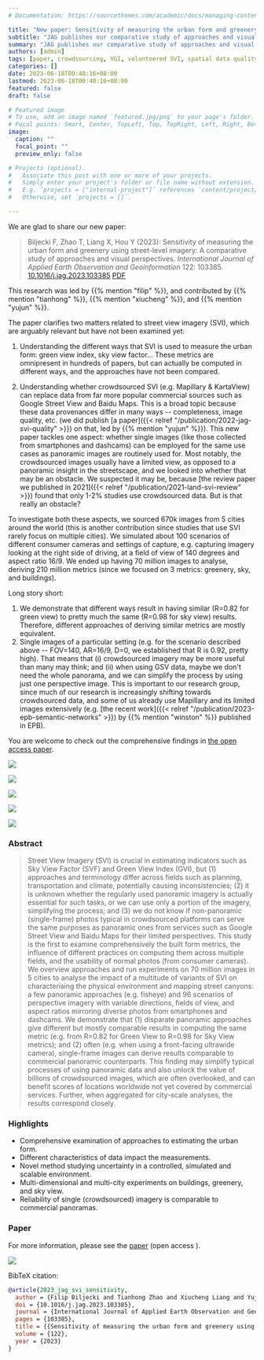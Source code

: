 ```yaml
---
# Documentation: https://sourcethemes.com/academic/docs/managing-content/

title: "New paper: Sensitivity of measuring the urban form and greenery using street-level imagery"
subtitle: "JAG publishes our comparative study of approaches and visual perspectives with street view images."
summary: "JAG publishes our comparative study of approaches and visual perspectives with street view images."
authors: [admin]
tags: [paper, crowdsourcing, VGI, volunteered SVI, spatial data quality, OSM, Mapillary, KartaView, error propagation]
categories: []
date: 2023-06-18T00:40:16+08:00
lastmod: 2023-06-18T00:40:16+08:00
featured: false
draft: false

# Featured image
# To use, add an image named `featured.jpg/png` to your page's folder.
# Focal points: Smart, Center, TopLeft, Top, TopRight, Left, Right, BottomLeft, Bottom, BottomRight.
image:
  caption: ""
  focal_point: ""
  preview_only: false

# Projects (optional).
#   Associate this post with one or more of your projects.
#   Simply enter your project's folder or file name without extension.
#   E.g. `projects = ["internal-project"]` references `content/project/deep-learning/index.md`.
#   Otherwise, set `projects = []`.

---
```


We are glad to share our new paper:

> Biljecki F, Zhao T, Liang X, Hou Y (2023): Sensitivity of measuring the urban form and greenery using street-level imagery: A comparative study of approaches and visual perspectives. _International Journal of Applied Earth Observation and Geoinformation_ 122: 103385. [<i class="ai ai-doi-square ai"></i> 10.1016/j.jag.2023.103385](https://doi.org/10.1016/j.jag.2023.103385) [<i class="far fa-file-pdf"></i> PDF](/publication/2023-jag-svi-sensitivity/2023-jag-svi-sensitivity.pdf)</i>  <i class="ai ai-open-access-square ai"></i>

This research was led by {{% mention "filip" %}}, and contributed by {{% mention "tianhong" %}}, {{% mention "xiucheng" %}}, and {{% mention "yujun" %}}.

The paper clarifies two matters related to street view imagery (SVI), which are arguably relevant but have not been examined yet:

1. Understanding the different ways that SVI is used to measure the urban form: green view index, sky view factor... These metrics are omnipresent in hundreds of papers, but can actually be computed in different ways, and the approaches have not been compared.

1. Understanding whether crowdsourced SVI (e.g. Mapillary & KartaView) can replace data from far more popular commercial sources such as Google Street View and Baidu Maps.
This is a broad topic because these data provenances differ in many ways -- completeness, image quality, etc. (we did publish [a paper]({{< relref "/publication/2022-jag-svi-quality" >}}) on that, led by {{% mention "yujun" %}}).
This new paper tackles one aspect: whether single images (like those collected from smartphones and dashcams) can be employed for the same use cases as panoramic images are routinely used for.
Most notably, the crowdsourced images usually have a limited view, as opposed to a panoramic insight in the streetscape, and we looked into whether that may be an obstacle.
We suspected it may be, because [the review paper we published in 2021]({{< relref "/publication/2021-land-svi-review" >}}) found that only 1-2% studies use crowdsourced data. But is that really an obstacle?

To investigate both these aspects, we sourced 670k images from 5 cities around the world (this is another contribution since studies that use SVI rarely focus on multiple cities).
We simulated about 100 scenarios of different consumer cameras and settings of capture, e.g. capturing imagery looking at the right side of driving, at a field of view of 140 degrees and aspect ratio 16/9.
We ended up having 70 million images to analyse, deriving 210 million metrics (since we focused on 3 metrics: greenery, sky, and buildings).

Long story short:
1. We demonstrate that different ways result in having similar (R=0.82 for green view) to pretty much the same (R=0.98 for sky view) results. Therefore, different approaches of deriving similar metrics are mostly equivalent. 
1. Single images of a particular setting (e.g. for the scenario described above -- FOV=140, AR=16/9, D=0, we established that R is 0.92, pretty high).
That means that (i) crowdsourced imagery may be more useful than many may think; and (ii) when using GSV data, maybe we don't need the whole panorama, and we can simplify the process by using just one perspective image. This is important to our research group, since much of our research is increasingly shifting towards crowdsourced data, and some of us already use Mapillary and its limited images extensively (e.g. [the recent work]({{< relref "/publication/2023-epb-semantic-networks" >}}) by {{% mention "winston" %}} published in EPB).

You are welcome to check out the comprehensive findings in [the open access paper](/publication/2023-jag-svi-sensitivity/).

![](1.png)

![](2.png)

![](3.png)

![](4.png)

![](5.png)

### Abstract

> Street View Imagery (SVI) is crucial in estimating indicators such as Sky View Factor (SVF) and Green View Index (GVI), but (1) approaches and terminology differ across fields such as planning, transportation and climate, potentially causing inconsistencies; (2) it is unknown whether the regularly used panoramic imagery is actually essential for such tasks, or we can use only a portion of the imagery, simplifying the process; and (3) we do not know if non-panoramic (single-frame) photos typical in crowdsourced platforms can serve the same purposes as panoramic ones from services such as Google Street View and Baidu Maps for their limited perspectives. This study is the first to examine comprehensively the built form metrics, the influence of different practices on computing them across multiple fields, and the usability of normal photos (from consumer cameras). We overview approaches and run experiments on 70 million images in 5 cities to analyse the impact of a multitude of variants of SVI on characterising the physical environment and mapping street canyons: a few panoramic approaches (e.g. fisheye) and 96 scenarios of perspective imagery with variable directions, fields of view, and aspect ratios mirroring diverse photos from smartphones and dashcams. We demonstrate that (1) disparate panoramic approaches give different but mostly comparable results in computing the same metric (e.g. from R=0.82 for Green View to R=0.98 for Sky View metrics); and (2) often (e.g. when using a front-facing ultrawide camera), single-frame images can derive results comparable to commercial panoramic counterparts. This finding may simplify typical processes of using panoramic data and also unlock the value of billions of crowdsourced images, which are often overlooked, and can benefit scores of locations worldwide not yet covered by commercial services. Further, when aggregated for city-scale analyses, the results correspond closely.

### Highlights

+ Comprehensive examination of approaches to estimating the urban form.
+ Different characteristics of data impact the measurements.
+ Novel method studying uncertainty in a controlled, simulated and scalable environment.
+ Multi-dimensional and multi-city experiments on buildings, greenery, and sky view.
+ Reliability of single (crowdsourced) imagery is comparable to commercial panoramas.

### Paper 

For more information, please see the [paper](/publication/2023-jag-svi-sensitivity/) (open access <i class="ai ai-open-access-square ai"></i>).

[![](page-one.png)](/publication/2023-jag-svi-sensitivity/)

BibTeX citation:
```bibtex
@article{2023_jag_svi_sensitivity,
  author = {Filip Biljecki and Tianhong Zhao and Xiucheng Liang and Yujun Hou},
  doi = {10.1016/j.jag.2023.103385},
  journal = {International Journal of Applied Earth Observation and Geoinformation},
  pages = {103385},
  title = {{Sensitivity of measuring the urban form and greenery using street-level imagery: A comparative study of approaches and visual perspectives}},
  volume = {122},
  year = {2023}
}
```

